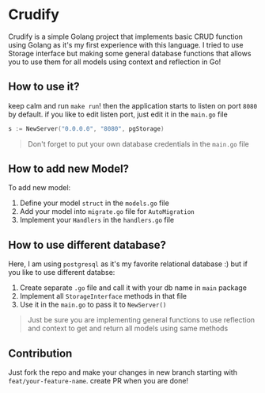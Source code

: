 # Crudify
Crudify is a simple Golang project that implements basic CRUD function using Golang as it's my first experience with this language.
I tried to use Storage interface but making some general database functions that allows you to use them for all models using context and reflection in Go!

## How to use it?
keep calm and run ``make run``! then the application starts to listen on port ``8080`` by default.
if you like to edit listen port, just edit it in the ``main.go`` file
```go
s := NewServer("0.0.0.0", "8080", pgStorage)
```
> Don't forget to put your own database credentials in the ``main.go`` file

## How to add new Model?
To add new model:
1. Define your model ``struct`` in the ``models.go`` file
2. Add your model into ``migrate.go`` file for ``AutoMigration``
3. Implement your ``Handlers`` in the ``handlers.go`` file

## How to use different database?
Here, I am using ``postgresql`` as it's my favorite relational database :) but if you like to use different databse:
1. Create separate ``.go`` file and call it with your db name in ``main`` package
2. Implement all ``StorageInterface`` methods in that file
3. Use it in the ``main.go`` to pass it to ``NewServer()``

> Just be sure you are implementing general functions to use reflection and context to get and return all models using same methods

## Contribution
Just fork the repo and make your changes in new branch starting with ``feat/your-feature-name``. create PR when you are done!